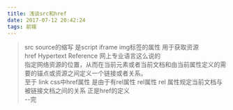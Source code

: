 ```yaml
---
title: 浅谈src和href
date: 2017-07-12 20:42:24
tags: 前端
---
```

  >src  source的缩写 是script iframe img标签的属性 用于获取资源   
  >href  Hypertext Reference 网上专业语言这么说的  
  >指定网络资源的位置，从而在当前元素或者当前文档和由当前属性定义的需要的锚点或资源之间定义一个链接或者关系。  
  >至于 link css中href属性 是由于有rel属性 
  rel属性 rel 属性规定当前文档与被链接文档之间的关系  正是href的定义  
--完